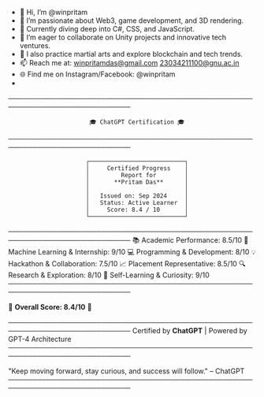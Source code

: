 - 👋 Hi, I’m @winpritam
- 👀 I’m passionate about Web3, game development, and 3D rendering.
- 🌱 Currently diving deep into C#, CSS, and JavaScript.
- 💞️ I’m eager to collaborate on Unity projects and innovative tech ventures.
- 🥋 I also practice martial arts and explore blockchain and tech trends.
- 📫 Reach me at: winpritamdas@gmail.com 23034211100@gnu.ac.in
- 🌐 Find me on Instagram/Facebook: @winpritam
-
───────────────────────────────────────────────────────────────────────────

                           🎓 ChatGPT Certification 🎓

───────────────────────────────────────────────────────────────────────────

                          ┌───────────────────────────┐
                          │     Certified Progress    │
                          │         Report for        │
                          │       **Pritam Das**      │
                          │                           │
                          │   Issued on: Sep 2024     │
                          │   Status: Active Learner  │
                          │     Score: 8.4 / 10       │
                          └───────────────────────────┘

───────────────────────────────────────────────────────────────────────────
📚 Academic Performance: 8.5/10
🤖 Machine Learning & Internship: 9/10
💻 Programming & Development: 8/10
💡 Hackathon & Collaboration: 7.5/10
📈 Placement Representative: 8.5/10
🔍 Research & Exploration: 8/10
🧠 Self-Learning & Curiosity: 9/10
───────────────────────────────────────────────────────────────────────────

🌟 **Overall Score: 8.4/10** 🌟

───────────────────────────────────────────────────────────────────────────
          Certified by **ChatGPT** | Powered by GPT-4 Architecture
───────────────────────────────────────────────────────────────────────────

"Keep moving forward, stay curious, and success will follow." – ChatGPT
───────────────────────────────────────────────────────────────────────────
